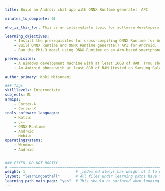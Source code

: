```yaml
---
title: Build an Android chat app with ONNX Runtime generate() API

minutes_to_complete: 60

who_is_this_for: This is an intermediate topic for software developers interested in learning how to build an Android chat app with ONNX Runtime and ONNX Runtime Generate() API.

learning_objectives: 
    - Install the prerequisites for cross-compiling ONNX Runtime for Android.
    - Build ONNX Runtime and ONNX Runtime generate() API for Android.
    - Run the Phi-3 model using ONNX Runtime on an Arm-based smartphone.

prerequisites:
    - A Windows development machine with at least 16GB of RAM. (You should also be able to use Linux or Apple machines, so please replace the paths and commands as appropriate. Please note that the operation has not been tested.)
    - An Android phone with at least 8GB of RAM (tested on Samsung Galaxy S24).

author_primary: Koki Mitsunami

### Tags
skilllevels: Intermediate
subjects: ML
armips:
    - Cortex-A
    - Cortex-X
tools_software_languages:
    - Kotlin
    - C++
    - ONNX Runtime
    - Android
    - Mobile
operatingsystems:
    - Windows
    - Android


### FIXED, DO NOT MODIFY
# ================================================================================
weight: 1                       # _index.md always has weight of 1 to order correctly
layout: "learningpathall"       # All files under learning paths have this same wrapper
learning_path_main_page: "yes"  # This should be surfaced when looking for related content. Only set for _index.md of learning path content.
---
```

